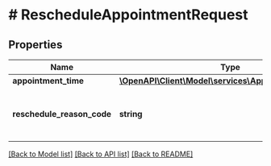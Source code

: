 # # RescheduleAppointmentRequest

## Properties

Name | Type | Description | Notes
------------ | ------------- | ------------- | -------------
**appointment_time** | [**\OpenAPI\Client\Model\services\AppointmentTimeInput**](AppointmentTimeInput.md) |  |
**reschedule_reason_code** | **string** | The appointment reschedule reason code. |

[[Back to Model list]](../../README.md#models) [[Back to API list]](../../README.md#endpoints) [[Back to README]](../../README.md)

